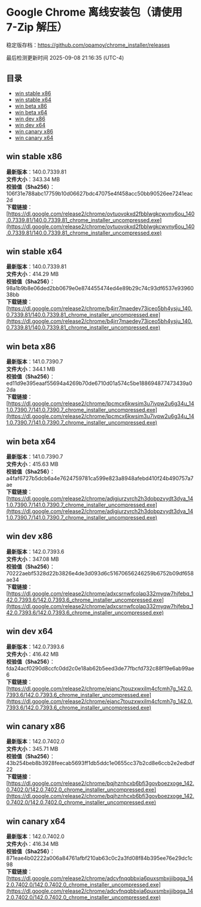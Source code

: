 # Google Chrome 离线安装包（请使用 7-Zip 解压）
稳定版存档：<https://github.com/opamoy/chrome_installer/releases>

最后检测更新时间
2025-09-08 21:16:35 (UTC-4)


## 目录
* [win stable x86](https://github.com/opamoy/chrome_installer?tab=readme-ov-file#win-stable-x86)
* [win stable x64](https://github.com/opamoy/chrome_installer?tab=readme-ov-file#win-stable-x64)
* [win beta x86](https://github.com/opamoy/chrome_installer?tab=readme-ov-file#win-beta-x86)
* [win beta x64](https://github.com/opamoy/chrome_installer?tab=readme-ov-file#win-beta-x64)
* [win dev x86](https://github.com/opamoy/chrome_installer?tab=readme-ov-file#win-dev-x86)
* [win dev x64](https://github.com/opamoy/chrome_installer?tab=readme-ov-file#win-dev-x64)
* [win canary x86](https://github.com/opamoy/chrome_installer?tab=readme-ov-file#win-canary-x86)
* [win canary x64](https://github.com/opamoy/chrome_installer?tab=readme-ov-file#win-canary-x64)

## win stable x86
**最新版本**：140.0.7339.81  
**文件大小**：343.34 MB  
**校验值（Sha256）**：106f31e788abc17759b10d06627bdc47075e4f458acc50bb90526ee7241eac2d  
**下载链接**：[https://dl.google.com/release2/chrome/ovtuovokxd2fbblwgkcwvny6ou_140.0.7339.81/140.0.7339.81_chrome_installer_uncompressed.exe](https://dl.google.com/release2/chrome/ovtuovokxd2fbblwgkcwvny6ou_140.0.7339.81/140.0.7339.81_chrome_installer_uncompressed.exe)  

## win stable x64
**最新版本**：140.0.7339.81  
**文件大小**：414.29 MB  
**校验值（Sha256）**：98a1b9b8e06ded2bb0679e0e874455474ed4e89b29c74c93df6537e9396038bb  
**下载链接**：[https://dl.google.com/release2/chrome/b4jrr7maedey73iceo5bh4ysju_140.0.7339.81/140.0.7339.81_chrome_installer_uncompressed.exe](https://dl.google.com/release2/chrome/b4jrr7maedey73iceo5bh4ysju_140.0.7339.81/140.0.7339.81_chrome_installer_uncompressed.exe)  

## win beta x86
**最新版本**：141.0.7390.7  
**文件大小**：344.1 MB  
**校验值（Sha256）**：ed11d9e395eaaf55694a4269b70de6710d01a574c5be188694877473439a02da  
**下载链接**：[https://dl.google.com/release2/chrome/lpcmcx6kwsim3u7ivpw2u6g34u_141.0.7390.7/141.0.7390.7_chrome_installer_uncompressed.exe](https://dl.google.com/release2/chrome/lpcmcx6kwsim3u7ivpw2u6g34u_141.0.7390.7/141.0.7390.7_chrome_installer_uncompressed.exe)  

## win beta x64
**最新版本**：141.0.7390.7  
**文件大小**：415.63 MB  
**校验值（Sha256）**：a4faf6727b5dcb6a4e7624759781ca599e823a8948afebd410f24b490757a7ae  
**下载链接**：[https://dl.google.com/release2/chrome/adjgiurzyrch2h3dobpzvydt3dya_141.0.7390.7/141.0.7390.7_chrome_installer_uncompressed.exe](https://dl.google.com/release2/chrome/adjgiurzyrch2h3dobpzvydt3dya_141.0.7390.7/141.0.7390.7_chrome_installer_uncompressed.exe)  

## win dev x86
**最新版本**：142.0.7393.6  
**文件大小**：347.08 MB  
**校验值（Sha256）**：70222aebf5328d22b3826e4de3d093d6c51670656246259b6752b09df658ae34  
**下载链接**：[https://dl.google.com/release2/chrome/adxcsrnwfcolap332myqw7hjfebq_142.0.7393.6/142.0.7393.6_chrome_installer_uncompressed.exe](https://dl.google.com/release2/chrome/adxcsrnwfcolap332myqw7hjfebq_142.0.7393.6/142.0.7393.6_chrome_installer_uncompressed.exe)  

## win dev x64
**最新版本**：142.0.7393.6  
**文件大小**：416.42 MB  
**校验值（Sha256）**：fda24acf0290d8ccfc0dd2c0e18ab62b5eed3de77fbcfd732c88f19e6ab99ae6  
**下载链接**：[https://dl.google.com/release2/chrome/ejanc7touzxwxilm4cfcmh7g_142.0.7393.6/142.0.7393.6_chrome_installer_uncompressed.exe](https://dl.google.com/release2/chrome/ejanc7touzxwxilm4cfcmh7g_142.0.7393.6/142.0.7393.6_chrome_installer_uncompressed.exe)  

## win canary x86
**最新版本**：142.0.7402.0  
**文件大小**：345.71 MB  
**校验值（Sha256）**：43b254beb8b3928feecab5693ff1db5ddc1e0655cc37b2cd8e6ccb2e2edbdf22  
**下载链接**：[https://dl.google.com/release2/chrome/bqjhznhcxb6bfi3govboezxoge_142.0.7402.0/142.0.7402.0_chrome_installer_uncompressed.exe](https://dl.google.com/release2/chrome/bqjhznhcxb6bfi3govboezxoge_142.0.7402.0/142.0.7402.0_chrome_installer_uncompressed.exe)  

## win canary x64
**最新版本**：142.0.7402.0  
**文件大小**：416.34 MB  
**校验值（Sha256）**：871eae4b02222a006a84761afbf210ab63c0c2a3fd08f84b395ee76e29dc1c98  
**下载链接**：[https://dl.google.com/release2/chrome/adcvfnqqbbxia6puxsmbxjjibqga_142.0.7402.0/142.0.7402.0_chrome_installer_uncompressed.exe](https://dl.google.com/release2/chrome/adcvfnqqbbxia6puxsmbxjjibqga_142.0.7402.0/142.0.7402.0_chrome_installer_uncompressed.exe)  

